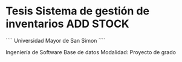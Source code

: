 # Tesis Sistema de gestión de inventarios ADD STOCK

´´´´
Universidad Mayor de San Simon
´´´´

Ingeniería de Software
Base de datos
Modalidad: Proyecto de grado
